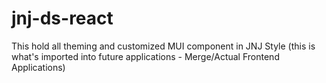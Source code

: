 # jnj-ds-react
This hold all theming and customized MUI component in JNJ Style (this is what's imported into future applications - Merge/Actual Frontend Applications)
